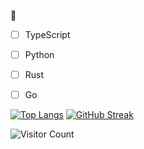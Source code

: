 
🧡
- [ ] TypeScript
- [ ] Python
- [ ] Rust
- [ ] Go


[![Top Langs](https://github-readme-stats.vercel.app/api/top-langs/?username=leaf48&langs_count=20&layout=compact)](https://www.youtube.com/watch?v=dQw4w9WgXcQ)
[![GitHub Streak](https://github-readme-streak-stats.herokuapp.com?user=leaf48&theme=dark&hide_border=true&date_format=%5BY.%5Dn.j)](https://www.youtube.com/watch?v=dQw4w9WgXcQ)

![Visitor Count](https://profile-counter.glitch.me/{leaf48}/count.svg)
